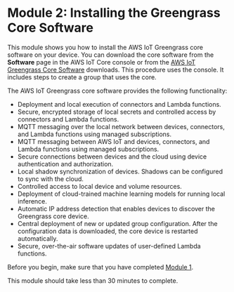 # Module 2: Installing the Greengrass Core Software<a name="module2"></a>

This module shows you how to install the AWS IoT Greengrass core software on your device\. You can download the core software from the **Software** page in the AWS IoT Core console or from the [AWS IoT Greengrass Core Software](what-is-gg.md#gg-core-download-tab) downloads\. This procedure uses the console\. It includes steps to create a group that uses the core\.

The AWS IoT Greengrass core software provides the following functionality:
+ Deployment and local execution of connectors and Lambda functions\.
+ Secure, encrypted storage of local secrets and controlled access by connectors and Lambda functions\.
+ MQTT messaging over the local network between devices, connectors, and Lambda functions using managed subscriptions\.
+ MQTT messaging between AWS IoT and devices, connectors, and Lambda functions using managed subscriptions\.
+ Secure connections between devices and the cloud using device authentication and authorization\.
+ Local shadow synchronization of devices\. Shadows can be configured to sync with the cloud\.
+ Controlled access to local device and volume resources\.
+ Deployment of cloud\-trained machine learning models for running local inference\.
+ Automatic IP address detection that enables devices to discover the Greengrass core device\.
+ Central deployment of new or updated group configuration\. After the configuration data is downloaded, the core device is restarted automatically\.
+ Secure, over\-the\-air software updates of user\-defined Lambda functions\.

Before you begin, make sure that you have completed [Module 1](module1.md)\.

This module should take less than 30 minutes to complete\.